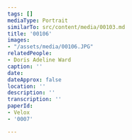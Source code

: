 ```yaml
---
tags: []
mediaType: Portrait
similarTo: src/content/media/00103.md
title: '00106'
images:
- "/assets/media/00106.JPG"
relatedPeople:
- Doris Adeline Ward
caption: ''
date: 
dateApprox: false
location: ''
description: ''
transcription: ''
paperId:
- Velox
- '0007'

---
```

